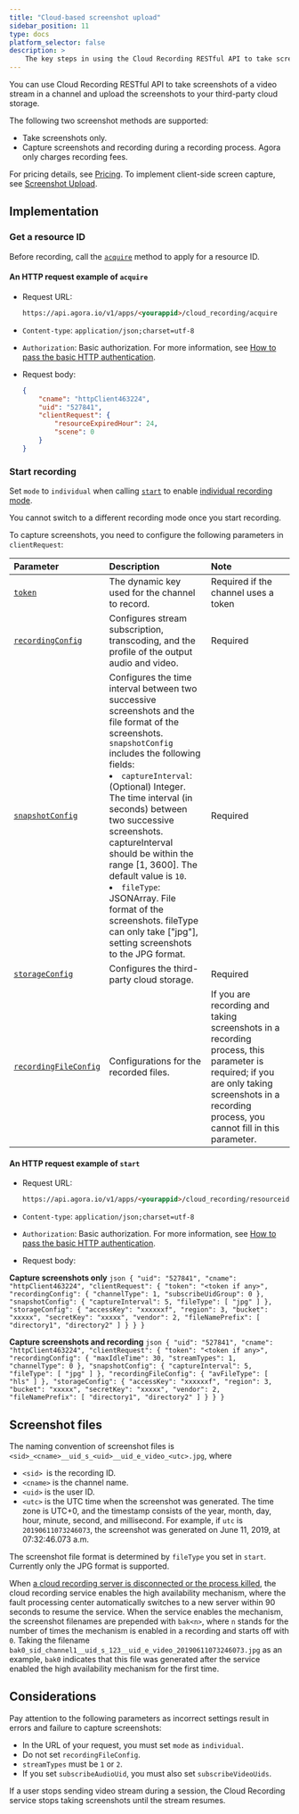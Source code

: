 ```yaml
---
title: "Cloud-based screenshot upload"
sidebar_position: 11
type: docs
platform_selector: false
description: >
    The key steps in using the Cloud Recording RESTful API to take screenshots of a video stream.
---
```



You can use Cloud Recording RESTful API to take screenshots of a video stream in a channel and upload the screenshots to your third-party cloud storage.

The following two screenshot methods are supported:

- Take screenshots only.
- Capture screenshots and recording during a recording process. Agora only charges recording fees.

For pricing details, see [Pricing](../overview/pricing).
To implement client-side screen capture, see [Screenshot Upload](../../video-calling/advanced/screenshot-upload).


## Implementation

### Get a resource ID

Before recording, call the [`acquire`](../reference/rest-api/acquire) method to apply for a resource ID.

#### An HTTP request example of `acquire`

- Request URL: 

    ```html
    https://api.agora.io/v1/apps/<yourappid>/cloud_recording/acquire
    ```
- `Content-type`: `application/json;charset=utf-8`
- `Authorization`: Basic authorization. For more information, see [How to pass the basic HTTP authentication](../reference/restful-authentication).
- Request body:

    ```json
    {
        "cname": "httpClient463224",
        "uid": "527841",
        "clientRequest": {
            "resourceExpiredHour": 24,
            "scene": 0
        }
    }
    ```

### Start recording

Set `mode` to `individual` when calling [`start`](../reference/rest-api/start) to enable [individual recording mode](../develop/individual-mode).

You cannot switch to a different recording mode once you start recording.

To capture screenshots, you need to configure the following parameters in `clientRequest`:

| Parameter         | Description                                                                                                                                                                                                                                                                                                                                                                                                                                                                                      | Note                                                                                                                                                                                          |
| :---------------- |:-------------------------------------------------------------------------------------------------------------------------------------------------------------------------------------------------------------------------------------------------------------------------------------------------------------------------------------------------------------------------------------------------------------------------------------------------------------------------------------------------|:----------------------------------------------------------------------------------------------------------------------------------------------------------------------------------------------|
| [`token`](../reference/glossary#token)           | The dynamic key used for the channel to record.                                                                                                                                                                                                                                                                                                                                                                                                                                                  | Required if the channel uses a token                                                                                                                                                          |
| [`recordingConfig`](../reference/rest-api/start#recording-configuration) | Configures stream subscription, transcoding, and the profile of the output audio and video.                                                                                                                                                                                                                                                                                                                                                                                                      | Required                                                                                                                                                                                      |
| [`snapshotConfig`](../reference/rest-api/start#snapshot-configuration)  | Configures the time interval between two successive screenshots and the file format of the screenshots. `snapshotConfig` includes the following fields:<li>`captureInterval`: (Optional) Integer. The time interval (in seconds) between two successive screenshots. captureInterval should be within the range [1, 3600]. The default value is `10`.</li><li>`fileType`: JSONArray. File format of the screenshots. fileType can only take ["jpg"], setting screenshots to the JPG format.</li> | Required                                                                                                                                                                                      |
| [`storageConfig`](../reference/rest-api/start#cloud-storage-configuration)   | Configures the third-party cloud storage.                                                                                                                                                                                                                                                                                                                                                                                                                                                        | Required                                                                                                                                                                                      |
| [`recordingFileConfig`](../reference/rest-api/start#configurations-for-the-recorded-files)   | Configurations for the recorded files.                                                                                                                                                                                                                                                                                                                                                                                                                                                           | If you are recording and taking screenshots in a recording process, this parameter is required; if you are only taking screenshots in a recording process, you cannot fill in this parameter. |



#### An HTTP request example of `start`

- Request URL:
	
    ```html
    https://api.agora.io/v1/apps/<yourappid>/cloud_recording/resourceid/<resourceid>/mode/individual/start
    ```

- `Content-type`: `application/json;charset=utf-8`
- `Authorization`: Basic authorization. For more information, see [How to pass the basic HTTP authentication](../reference/restful-authentication).
- Request body:

**Capture screenshots only**
    ```json
    {
        "uid": "527841",
        "cname": "httpClient463224",
        "clientRequest": {
            "token": "<token if any>",
            "recordingConfig": {
                "channelType": 1,
                "subscribeUidGroup": 0
            },
            "snapshotConfig": {
                "captureInterval": 5,
                "fileType": [
                    "jpg"
                ]
            },
            "storageConfig": {
                "accessKey": "xxxxxxf",
                "region": 3,
                "bucket": "xxxxx",
                "secretKey": "xxxxx",
                "vendor": 2,
                "fileNamePrefix": [
                    "directory1",
                    "directory2"
                ]
            }
        }
    }
    ```

**Capture screenshots and recording**
    ```json
    {
        "uid": "527841",
        "cname": "httpClient463224",
        "clientRequest": {
            "token": "<token if any>",
            "recordingConfig": {
                "maxIdleTime": 30,
                "streamTypes": 1,
                "channelType": 0
            },
            "snapshotConfig": {
                "captureInterval": 5,
                "fileType": [
                    "jpg"
                ]
            },
            "recordingFileConfig": {
                "avFileType": [
                    "hls"
                ]
            },
            "storageConfig": {
                "accessKey": "xxxxxxf",
                "region": 3,
                "bucket": "xxxxx",
                "secretKey": "xxxxx",
                "vendor": 2,
                "fileNamePrefix": [
                    "directory1",
                    "directory2"
                ]
            }
        }
    }
    ```


## Screenshot files

The naming convention of screenshot files is `<sid>_<cname>__uid_s_<uid>__uid_e_video_<utc>.jpg`, where

- `<sid> `is the recording ID.
- `<cname>` is the channel name.
- `<uid>` is the user ID.
- `<utc>` is the UTC time when the screenshot was generated. The time zone is UTC+0, and the timestamp consists of the year, month, day, hour, minute, second, and millisecond. For example, if `utc` is `20190611073246073`, the screenshot was generated on June 11, 2019, at 07:32:46.073 a.m.

The screenshot file format is determined by `fileType` you set in `start`. Currently only the JPG format is supported.

When [a cloud recording server is disconnected or the process killed](../overview/product-overview#features), the cloud recording service enables the high availability mechanism, where the fault processing center automatically switches to a new server within 90 seconds to resume the service. When the service enables the mechanism, the screenshot filenames are prepended with `bak<n>`, where `n` stands for the number of times the mechanism is enabled in a recording and starts off with `0`. Taking the filename `bak0_sid_channel1__uid_s_123__uid_e_video_20190611073246073.jpg` as an example, `bak0` indicates that this file was generated after the service enabled the high availability mechanism for the first time.

## Considerations

Pay attention to the following parameters as incorrect settings result in errors and failure to capture screenshots:

- In the URL of your request, you must set `mode` as `individual`.
- Do not set `recordingFileConfig`.
- `streamTypes` must be `1` or `2`.
- If you set `subscribeAudioUid`, you must also set `subscribeVideoUids`.

If a user stops sending video stream during a session, the Cloud Recording service stops taking screenshots until the stream resumes.
